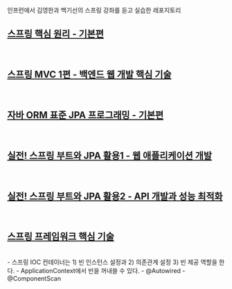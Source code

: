 인프런에서 김영한과 백기선의 스프링 강좌를 듣고 실습한 레포지토리

## [스프링 핵심 원리 - 기본편](https://www.inflearn.com/course/%EC%8A%A4%ED%94%84%EB%A7%81-%ED%95%B5%EC%8B%AC-%EC%9B%90%EB%A6%AC-%EA%B8%B0%EB%B3%B8%ED%8E%B8)
</br>

## [스프링 MVC 1편 - 백엔드 웹 개발 핵심 기술](https://www.inflearn.com/course/%EC%8A%A4%ED%94%84%EB%A7%81-mvc-1)
</br>

## [자바 ORM 표준 JPA 프로그래밍 - 기본편](https://www.inflearn.com/course/ORM-JPA-Basic)
</br>

## [실전! 스프링 부트와 JPA 활용1 - 웹 애플리케이션 개발](https://www.inflearn.com/course/%EC%8A%A4%ED%94%84%EB%A7%81%EB%B6%80%ED%8A%B8-JPA-%ED%99%9C%EC%9A%A9-1)
</br>

## [실전! 스프링 부트와 JPA 활용2 - API 개발과 성능 최적화](https://www.inflearn.com/course/%EC%8A%A4%ED%94%84%EB%A7%81%EB%B6%80%ED%8A%B8-JPA-API%EA%B0%9C%EB%B0%9C-%EC%84%B1%EB%8A%A5%EC%B5%9C%EC%A0%81%ED%99%94)
</br>

## [스프링 프레임워크 핵심 기술](https://www.inflearn.com/course/spring-framework_core)
</br>
- 스프링 IOC 컨테이너는 1) 빈 인스턴스 설정과 2) 의존관계 설정 3) 빈 제공 역할을 한다.
  - ApplicationContext에서 빈을 꺼내쓸 수 있다.
  - @Autowired
  - @ComponentScan
